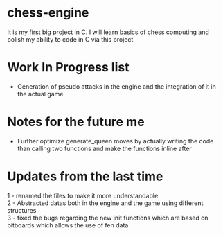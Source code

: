 # chess-engine
It is my first big project in C. I will learn basics of chess computing and polish my ability to code in C via this project

# Work In Progress list
- Generation of pseudo attacks in the engine and the integration of it in the actual game 


# Notes for the future me
- Further optimize generate_queen moves by actually writing the code than calling two functions and make the functions inline after  


# Updates from the last time
1 - renamed the files to make it more understandable  
2 - Abstracted datas both in the engine and the game using different structures  
3 - fixed the bugs regarding the new init functions which are based on bitboards which allows the use of fen data  
